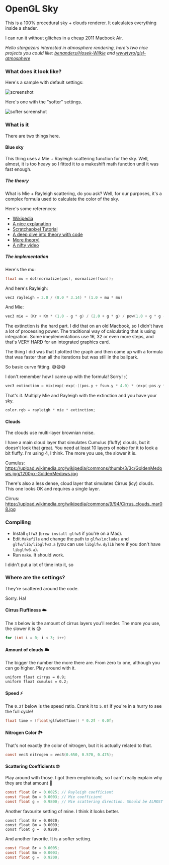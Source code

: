 # OpenGL Sky

This is a 100% procedural sky + clouds renderer. It calculates everything inside a shader.

I can run it without glitches in a cheap 2011 Macbook Air.

*Hello stargazers interested in atmosphere rendering, here's two nice projects you could like: [benanders/Hosek-Wilkie](https://github.com/benanders/Hosek-Wilkie) and [wwwtyro/glsl-atmosphere](https://github.com/wwwtyro/glsl-atmosphere/)*

### What does it look like?

Here's a sample with default settings:

![screenshot](https://user-images.githubusercontent.com/25377830/34966478-1b0da6be-fa43-11e7-97d2-376d92cccc40.png)

Here's one with the "softer" settings.

![softer screenshot](https://user-images.githubusercontent.com/25377830/34967999-ab8331a0-fa4d-11e7-8972-848b924a70e2.png)

### What is it

There are two things here.

#### Blue sky

This thing uses a Mie + Rayleigh scattering function for the sky. Well, almost, it is too heavy so I fitted it to a makeshift math function until it was fast enough.

##### The theory

What is Mie + Rayleigh scattering, do you ask? Well, for our purposes, it's a complex formula used to calculate the color of the sky.

Here's some references:

 - [Wikipedia](https://en.wikipedia.org/wiki/Mie_scattering)
 - [A nice explanation](http://apollo.lsc.vsc.edu/classes/met130/notes/chapter19/rayleigh.html)
 - [Scratchapixel Tutorial](https://www.scratchapixel.com/lessons/procedural-generation-virtual-worlds/simulating-sky/simulating-colors-of-the-sky)
 - [A deep dive into theory with code](https://www.alanzucconi.com/2017/10/10/atmospheric-scattering-3/)
 - [More theory!](http://hyperphysics.phy-astr.gsu.edu/hbase/atmos/blusky.html)
 - [A nifty video](https://www.youtube.com/watch?v=twSg2zbjjnA)

##### The implementation

Here's the mu:

```c
float mu = dot(normalize(pos), normalize(fsun));
```

And here's Rayleigh:

```c
vec3 rayleigh = 3.0 / (8.0 * 3.14) * (1.0 + mu * mu)
```

And Mie:

```c
vec3 mie = (Kr + Km * (1.0 - g * g) / (2.0 + g * g) / pow(1.0 + g * g - 2.0 * g * mu, 1.5)) / (Br + Bm)
```

The extinction is the hard part. I did that on an old Macbook, so I didn't have a lot of processing power. The traditional way of calculating that is using integration. Some imeplementations use 16, 32 or even more steps, and that's VERY HARD for an integrated graphics card.

The thing I did was that I plotted the graph and then came up with a formula that was faster than all the iterations but was still in the ballpark.

So basic curve fitting. 😅😅😅

I don't remember how I came up with the formula! Sorry! :(

```c
vec3 extinction = mix(exp(-exp(-((pos.y + fsun.y * 4.0) * (exp(-pos.y * 16.0) + 0.1) / 80.0) / Br) * (exp(-pos.y * 16.0) + 0.1) * Kr / Br) * exp(-pos.y * exp(-pos.y * 8.0 ) * 4.0) * exp(-pos.y * 2.0) * 4.0, vec3(1.0 - exp(fsun.y)) * 0.2, -fsun.y * 0.2 + 0.5);
```

That's it. Multiply Mie and Rayleigh with the extinction and you have your sky.

```c
color.rgb = rayleigh * mie * extinction;
```

#### Clouds

The clouds use multi-layer brownian noise.

I have a main cloud layer that simulates Cumulus (fluffy) clouds, but it doesn't look that great. You need at least 10 layers of noise for it to look a bit fluffy. I'm using 4, I think. The more you use, the slower it is.

Cumulus: https://upload.wikimedia.org/wikipedia/commons/thumb/3/3c/GoldenMedows.jpg/1200px-GoldenMedows.jpg

There's also a less dense, cloud layer that simulates Cirrus (icy) clouds. This one looks OK and requires a single layer.

Cirrus: https://upload.wikimedia.org/wikipedia/commons/9/94/Cirrus_clouds_mar08.jpg

### Compiling

 - Install `glfw3` (`brew install glfw3` if you're on a Mac).
 - Edit `Makefile` and change the path to `glfw/includes` and `glfw/lib/libglfw3.a` (you can use `libglfw.dylib` here if you don't have `libglfw3.a`).
 - Run `make`. It should work.
 
I didn't put a lot of time into it, so 

### Where are the settings?

They're scattered around the code.

Sorry. Ha!

#### Cirrus Fluffiness ☁️

The `3` below is the amount of cirrus layers you'll render. The more you use, the slower it is 😞

```c
for (int i = 0; i < 3; i++)
```

#### Amount of clouds 🌥

The bigger the number the more there are. From zero to one, although you can go higher. Play around with it.

```
uniform float cirrus = 0.9;
uniform float cumulus = 0.2;
```

#### Speed ⚡️

The `0.2f` below is the speed ratio. Crank it to `5.0f` if you're in a hurry to see the full cycle!

```c
float time = (float)glfwGetTime() * 0.2f - 0.0f;
```

#### Nitrogen Color 🏞

That's not exactly the color of nitrogen, but it is actually related to that.

```c
const vec3 nitrogen = vec3(0.650, 0.570, 0.475);
```

#### Scattering Coefficients 🤓

Play around with those. I got them emphirically, so I can't really explain why they are that amount 🤨

```c
const float Br = 0.0025; // Rayleigh coefficient
const float Bm = 0.0003; // Mie coefficient
const float g =  0.9800; // Mie scattering direction. Should be ALMOST 1.0f
```

Another favourite setting of mine. I think it looks better.

```
const float Br = 0.0020;
const float Bm = 0.0009;
const float g =  0.9200;
```

And another favorite. It is a softer setting.

```c
const float Br = 0.0005;
const float Bm = 0.0003;
const float g =  0.9200;
```
